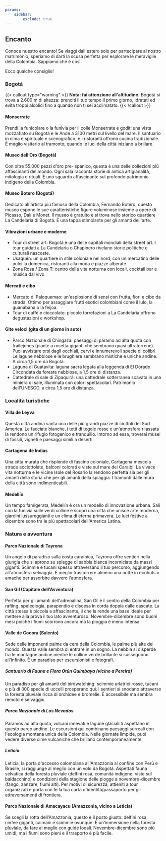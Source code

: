 ```yaml
---
params:
    sidebar:
        exclude: true
---
```


## Encanto

Conoce nuestro encanto! Se viaggi dall'estero solo per partecipare al nostro matrimonio, speriamo di darti la scusa perfetta per esplorare le meraviglie della Colombia. Sappiamo che è così.

Ecco qualche consiglio!

### Bogotá

{{< callout type="warning" >}}
**Nota: fai attenzione all'altitudine.** Bogotá si trova a 2.600 m di altezza: prenditi il tuo tempo il primo giorno, idratati ed evita troppi alcolici fino a quando non ti sei acclimatato.
{{< /callout >}}

#### Monserrate

Prendi la funicolare o la funivia per il colle Monserrate e goditi una vista mozzafiato su Bogotá e le Ande a 3100 metri sul livello del mare. Il santuario in cima è spirituale e scenografico, e i ristoranti offrono cucina tradizionale. È meglio visitarlo al tramonto, quando le luci della città iniziano a brillare.

#### Museo dell’Oro (Bogotá)

Con oltre 55.000 pezzi d'oro pre-ispanico, questa è una delle collezioni più affascinanti del mondo. Ogni sala racconta storie di antica artigianalità, mitologia e rituali. È uno sguardo affascinante sul profondo patrimonio indigeno della Colombia.

#### Museo Botero (Bogotá)

Dedicato all'artista più famoso della Colombia, Fernando Botero, questo museo espone le sue caratteristiche figure voluminose insieme a opere di Picasso, Dalí e Monet. Il museo è gratuito e si trova nello storico quartiere La Candelaria di Bogotá. È una tappa stimolante per gli amanti dell'arte.

#### Vibrazioni urbane e moderne

- Tour di street art: Bogotá è una delle capitali mondiali della street art. I tour guidati a La Candelaria o Chapinero rivelano storie politiche e culturali nascoste.
- Usaquén: un quartiere in stile coloniale nel nord, con un mercatino delle pulci la domenica, ristoranti alla moda e piazze alberate.
- Zona Rosa / Zona T: centro della vita notturna con locali, cocktail bar e musica dal vivo.

#### Mercati e cibo

- Mercato di Paloquemao: un'esplosione di sensi con frutta, fiori e cibo da strada. Ottimo per assaggiare frutti esotici colombiani come il lulo, la guanábana o la feijoa.
- Tour di caffè e cioccolato: piccole torrefazioni a La Candelaria offrono degustazioni e workshop.

#### Gite veloci (gita di un giorno in auto)

- Parco Nazionale di Chingaza: paesaggi di páramo ad alta quota con frailejones (piante a rosetta giganti che sembrano quasi ultraterrene). Puoi avvistare orsi dagli occhiali, cervi e innumerevoli specie di colibrì. Le lagune nebbiose e le brughiere sembrano mistiche e uniche andine. A circa 1,5 ore da Bogotá.
- Laguna di Guatavita: laguna sacra legata alla leggenda di El Dorado. Circondata da foreste nebbiose, a 1,5 ore di distanza.
- Cattedrale di sale di Zipaquirá: una cattedrale sotterranea scavata in una miniera di sale, illuminata con colori spettacolari. Patrimonio dell'UNESCO, a circa 1,5 ore di distanza.

### Località turistiche

#### Villa de Leyva

Questa città andina vanta una delle più grandi piazze di ciottoli del Sud America. Le facciate bianche, i tetti di tegole rosse e un'atmosfera rilassata la rendono un rifugio fotogenico e tranquillo. Intorno ad essa, troverai musei di fossili, vigneti e paesaggi simili a deserti.

#### Cartagena de Indias

Una città murata che risplende di fascino coloniale, Cartagena mescola strade acciottolate, balconi colorati e viste sul mare dei Caraibi. La vivace vita notturna e le vicine Isole del Rosario la rendono perfetta sia per gli amanti della storia che per gli amanti della spiaggia. I tramonti dalle mura della città sono indimenticabili.

#### Medellín

Un tempo famigerata, Medellín è ora un modello di innovazione urbana. Sali con la funivia sulle verdi colline e scopri una città che unisce arte moderna, giardini lussureggianti e un clima di eterna primavera. Le luci festive a dicembre sono tra le più spettacolari dell'America Latina.

### Natura e avventura

#### Parco Nazionale di Tayrona

Un angolo di paradiso sulla costa caraibica, Tayrona offre sentieri nella giungla che si aprono su spiagge di sabbia bianca incorniciate da massi giganti. Scimmie e tucani spesso attraversano il tuo percorso, aggiungendo all'atmosfera selvaggia. È meglio trascorrere almeno una notte in ecohuts o amache per assorbire davvero l'atmosfera.

#### San Gil (Capitale dell'Avventura)

Perfetta per gli amanti dell'adrenalina, San Gil è il centro della Colombia per rafting, speleologia, parapendio e discesa in corda doppia dalle cascate. La città stessa è piccola e affascinante, il che la rende una base ideale per mettere alla prova il tuo lato avventuroso. Novembre-dicembre sono buoni mesi poiché i fiumi scorrono ancora ma la pioggia è meno intensa.

#### Valle de Cocora (Salento)

Sede delle imponenti palme da cera della Colombia, le palme più alte del mondo. Questa valle sembra di entrare in un sogno. La nebbia si disperde tra le montagne andine mentre le colline verde brillante si susseguono all'infinito. È un paradiso per escursionisti e fotografi.

##### Santuario di Fauna e Flora Otún Quimbaya (vicino a Pereira)

Un paradiso per gli amanti del birdwatching: scimmie urlatrici rosse, tucani e più di 300 specie di uccelli prosperano qui. I sentieri si snodano attraverso la foresta pluviale ricca di orchidee e bromelie. È accessibile ma sembra remoto e selvaggio.

##### Parco Nazionale di Los Nevados

Páramos ad alta quota, vulcani innevati e lagune glaciali ti aspettano in questo parco andino. Le escursioni qui combinano paesaggi surreali con l'ecologia montana unica della Colombia. Nelle giornate limpide, puoi vedere diverse cime vulcaniche che brillano contemporaneamente.

##### Leticia

Leticia, la porta d'accesso colombiana all'Amazzonia al confine con Perù e Brasile, si raggiunge al meglio con un volo da Bogotá. Aspettati fauna selvatica della foresta pluviale (delfini rosa, comunità indigene, viste sul baldacchino) e condizioni della stagione delle piogge a novembre-dicembre (fango, zanzare, fiumi alti). Per motivi di sicurezza, attieniti a tour organizzati e porta con te la tua carta d'identità/passaporto per gli attraversamenti di frontiera.

#### Parco Nazionale di Amacayacu (Amazzonia, vicino a Leticia)

Se scegli la rotta dell'Amazzonia, questo è il posto giusto: delfini rosa, ninfee giganti, caimani e scimmie ovunque. È un'immersione nella foresta pluviale, da fare al meglio con guide locali. Novembre-dicembre sono più umidi, ma i fiumi sono pieni e il trasporto è più facile.
